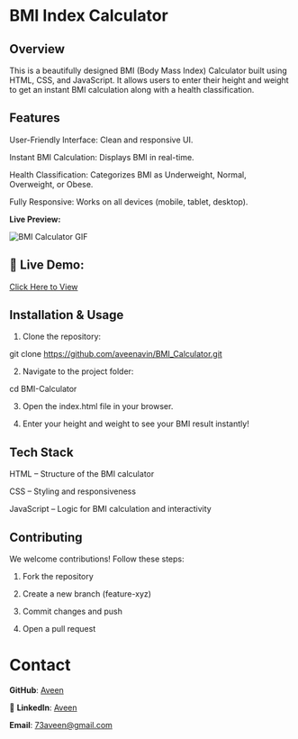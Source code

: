 # BMI Index Calculator

## Overview

This is a beautifully designed BMI (Body Mass Index) Calculator built using HTML, CSS, and JavaScript. It allows users to enter their height and weight to get an instant BMI calculation along with a health classification.

## Features

User-Friendly Interface: Clean and responsive UI.

Instant BMI Calculation: Displays BMI in real-time.

Health Classification: Categorizes BMI as Underweight, Normal, Overweight, or Obese.

Fully Responsive: Works on all devices (mobile, tablet, desktop).


 **Live Preview:**

![BMI Calculator GIF](   )  

## 🔗 Live Demo:

[Click Here to View](https://aveenavin.github.io/BMI_Calculator/)


## Installation & Usage

1. Clone the repository:

git clone https://github.com/aveenavin/BMI_Calculator.git

2. Navigate to the project folder:

cd BMI-Calculator

3. Open the index.html file in your browser.

4. Enter your height and weight to see your BMI result instantly!

 ## Tech Stack

HTML – Structure of the BMI calculator

CSS – Styling and responsiveness

JavaScript – Logic for BMI calculation and interactivity


## Contributing

We welcome contributions! Follow these steps:

1. Fork the repository

2. Create a new branch (feature-xyz)

3. Commit changes and push

4. Open a pull request

# Contact

 **GitHub**: [Aveen](https://github.com/aveenavin)

🔗 **LinkedIn**: [Aveen](https://www.linkedin.com/in/aveenavin)

 **Email**: [73aveen@gmail.com](mailto:73aveen@gmail.com)


